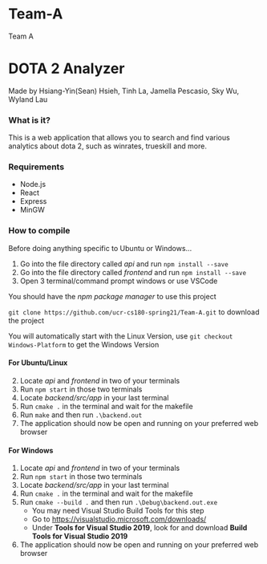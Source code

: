 # Team-A
Team A

DOTA 2 Analyzer
======
Made by Hsiang-Yin(Sean) Hsieh, Tinh La, Jamella Pescasio, Sky Wu, Wyland Lau
### What is it?

This is a web application that allows you to search and find various analytics about dota 2, such as winrates, trueskill and more.

### Requirements

* Node.js
* React
* Express
* MinGW

### How to compile
Before doing anything specific to Ubuntu or Windows...
1. Go into the file directory called *api* and run `npm install --save`
2. Go into the file directory called *frontend* and run `npm install --save`
3. Open 3 terminal/command prompt windows or use VSCode

You should have the *npm package manager* to use this project

`git clone https://github.com/ucr-cs180-spring21/Team-A.git` to download the project

You will automatically start with the Linux Version, use `git checkout Windows-Platform` to get the Windows Version

#### For Ubuntu/Linux
2. Locate *api* and *frontend* in two of your terminals
3. Run `npm start` in those two terminals
4. Locate *backend/src/app* in your last terminal
5. Run `cmake .` in the terminal and wait for the makefile
6. Run `make` and then run `.\backend.out`
7. The application should now be open and running on your preferred web browser

#### For Windows
1. Locate *api* and *frontend* in two of your terminals
2. Run `npm start` in those two terminals
3. Locate *backend/src/app* in your last terminal
4. Run `cmake .` in the terminal and wait for the makefile
5. Run `cmake --build .` and then run `.\Debug\backend.out.exe`
   * You may need Visual Studio Build Tools for this step
   * Go to https://visualstudio.microsoft.com/downloads/
   * Under **Tools for Visual Studio 2019**, look for and download **Build Tools for Visual Studio 2019**
7. The application should now be open and running on your preferred web browser
